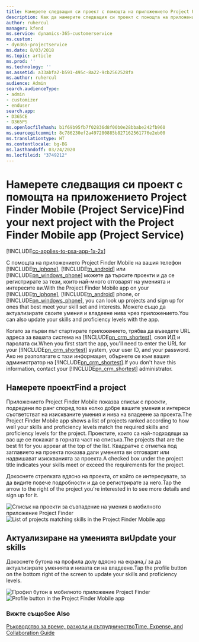 ```yaml
---
title: Намерете следващия си проект с помощта на приложението Project Finder Mobile
description: Как да намерите следващия си проект с помощта на приложението Project Finder Mobile за Project Service
author: ruhercul
manager: kfend
ms.service: dynamics-365-customerservice
ms.custom:
- dyn365-projectservice
ms.date: 8/03/2018
ms.topic: article
ms.prod: ''
ms.technology: ''
ms.assetid: a33abfa2-b591-495c-8a22-9cb2562528fa
ms.author: ruhercul
audience: Admin
search.audienceType:
- admin
- customizer
- enduser
search.app:
- D365CE
- D365PS
ms.openlocfilehash: b1f69b95fb7f02836d8f00b0e28bbabe242fb960
ms.sourcegitcommit: 8c786230ef2a497280885b827162561776e2eb00
ms.translationtype: HT
ms.contentlocale: bg-BG
ms.lasthandoff: 03/24/2020
ms.locfileid: "3749212"
---
```

# <a name="find-your-next-project-with-the-project-finder-mobile-app-project-service"></a><span data-ttu-id="51c8e-103">Намерете следващия си проект с помощта на приложението Project Finder Mobile (Project Service)</span><span class="sxs-lookup"><span data-stu-id="51c8e-103">Find your next project with the Project Finder Mobile app (Project Service)</span></span>

[!INCLUDE[cc-applies-to-psa-app-1x-2x](../includes/cc-applies-to-psa-app-1x-2x.md)]

<span data-ttu-id="51c8e-104">С помощта на приложението Project Finder Mobile на вашия телефон [!INCLUDE[tn_iphone](../includes/tn-iphone.md)], [!INCLUDE[tn_android](../includes/tn-android.md)] или [!INCLUDE[pn_windows_phone](../includes/pn-windows-phone.md)] можете да търсите проекти и да се регистрирате за тези, които най-много отговарят на уменията и интересите ви.</span><span class="sxs-lookup"><span data-stu-id="51c8e-104">With the Project Finder Mobile app on your [!INCLUDE[tn_iphone](../includes/tn-iphone.md)], [!INCLUDE[tn_android](../includes/tn-android.md)] phone, or [!INCLUDE[pn_windows_phone](../includes/pn-windows-phone.md)], you can look up projects and sign up for ones that best meet your skill set and interests.</span></span> <span data-ttu-id="51c8e-105">Можете също да актуализирате своите умения и владеене нива чрез приложението.</span><span class="sxs-lookup"><span data-stu-id="51c8e-105">You can also update your skills and proficiency levels with the app.</span></span>  
  
 <span data-ttu-id="51c8e-106">Когато за първи път стартирате приложението, трябва да въведете URL адреса за вашата система на [!INCLUDE[pn_crm_shortest](../includes/pn-crm-shortest.md)], своя ИД и паролата си.</span><span class="sxs-lookup"><span data-stu-id="51c8e-106">When you first start the app, you'll need to enter the URL for your [!INCLUDE[pn_crm_shortest](../includes/pn-crm-shortest.md)] system, your user ID, and your password.</span></span> <span data-ttu-id="51c8e-107">Ако не разполагате с тази информация, обърнете се към вашия администратор на [!INCLUDE[pn_crm_shortest](../includes/pn-crm-shortest.md)].</span><span class="sxs-lookup"><span data-stu-id="51c8e-107">If you don't have this information,  contact your [!INCLUDE[pn_crm_shortest](../includes/pn-crm-shortest.md)] administrator.</span></span>  
  
## <a name="find-a-project"></a><span data-ttu-id="51c8e-108">Намерете проект</span><span class="sxs-lookup"><span data-stu-id="51c8e-108">Find a project</span></span>  
 <span data-ttu-id="51c8e-109">Приложението Project Finder Mobile показва списък с проекти, подредени по ранг според това колко добре вашите умения и интереси съответстват на изискваните умения и нива на владеене за проекта.</span><span class="sxs-lookup"><span data-stu-id="51c8e-109">The Project Finder Mobile app shows a list of projects ranked according to how well your skills and proficiency levels match the required skills and proficiency levels for the project.</span></span> <span data-ttu-id="51c8e-110">Проектите, които са най-подходящи за вас ще се покажат в горната част на списъка.</span><span class="sxs-lookup"><span data-stu-id="51c8e-110">The projects that are the best fit for you appear at the top of the list.</span></span> <span data-ttu-id="51c8e-111">Квадратче с отметка под заглавието на проекта показва дали уменията ви отговарят или надвишават изискванията за проекта.</span><span class="sxs-lookup"><span data-stu-id="51c8e-111">A checked box under the project title indicates your skills meet or exceed the requirements for the project.</span></span>  
  
 <span data-ttu-id="51c8e-112">Докоснете стрелката вдясно на проекта, от който се интересувате, за да видите повече подробности и да се регистрирате за него.</span><span class="sxs-lookup"><span data-stu-id="51c8e-112">Tap the arrow to the right of the project you're interested in to see more details and sign up for it.</span></span>  
  
 <span data-ttu-id="51c8e-113">![Списък на проекти за съвпадение на умения в мобилното приложение Project Finder](../project-service/media/project-service-project-finder-list.png "Списък на проекти за съвпадение на умения в мобилното приложение Project Finder")</span><span class="sxs-lookup"><span data-stu-id="51c8e-113">![List of projects matching skills in the Project Finder Mobile app](../project-service/media/project-service-project-finder-list.png "List of projects matching skills in the Project Finder Mobile app")</span></span>  
  
## <a name="update-your-skills"></a><span data-ttu-id="51c8e-114">Актуализиране на уменията ви</span><span class="sxs-lookup"><span data-stu-id="51c8e-114">Update your skills</span></span>  
 <span data-ttu-id="51c8e-115">Докоснете бутона на профила долу вдясно на екрана,/ за да актуализирате уменията и нивата си на владеене.</span><span class="sxs-lookup"><span data-stu-id="51c8e-115">Tap the profile button on the bottom right of the screen to update your skills and proficiency levels.</span></span>  
  
 <span data-ttu-id="51c8e-116">![Профил бутон в мобилното приложение Project Finder](../project-service/media/project-service-project-finder-profile.png "Профил бутон в мобилното приложение Project Finder")</span><span class="sxs-lookup"><span data-stu-id="51c8e-116">![Profile button in the Project Finder Mobile app](../project-service/media/project-service-project-finder-profile.png "Profile button in the Project Finder Mobile app")</span></span>  
  
### <a name="see-also"></a><span data-ttu-id="51c8e-117">Вижте също</span><span class="sxs-lookup"><span data-stu-id="51c8e-117">See Also</span></span>  
 [<span data-ttu-id="51c8e-118">Ръководство за време, разходи и сътрудничество</span><span class="sxs-lookup"><span data-stu-id="51c8e-118">Time, Expense, and Collaboration Guide</span></span>](../project-service/time-expense-collaboration-guide.md)
